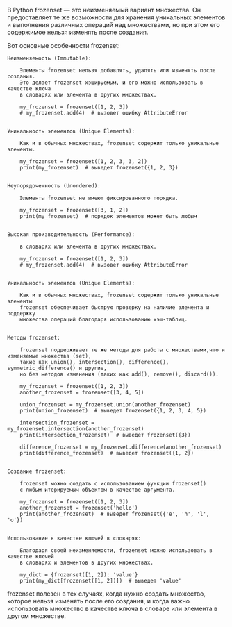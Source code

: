 

В Python frozenset — это неизменяемый вариант множества. Он предоставляет те же возможности
для хранения уникальных элементов и выполнения различных операций над множествами,
но при этом его содержимое нельзя изменять после создания.


Вот основные особенности frozenset:

    Неизменяемость (Immutable):

        Элементы frozenset нельзя добавлять, удалять или изменять после создания.
        Это делает frozenset хэшируемым, и его можно использовать в качестве ключа
        в словарях или элемента в других множествах.

        my_frozenset = frozenset([1, 2, 3])
        # my_frozenset.add(4)  # вызовет ошибку AttributeError


    Уникальность элементов (Unique Elements):

        Как и в обычных множествах, frozenset содержит только уникальные элементы.

        my_frozenset = frozenset([1, 2, 3, 3, 2])
        print(my_frozenset)  # выведет frozenset({1, 2, 3})


    Неупорядоченность (Unordered):

        Элементы frozenset не имеют фиксированного порядка.

        my_frozenset = frozenset([3, 1, 2])
        print(my_frozenset)  # порядок элементов может быть любым


    Высокая производительность (Performance):

        в словарях или элемента в других множествах.

        my_frozenset = frozenset([1, 2, 3])
        # my_frozenset.add(4)  # вызовет ошибку AttributeError


    Уникальность элементов (Unique Elements):

        Как и в обычных множествах, frozenset содержит только уникальные элементы
        frozenset обеспечивает быструю проверку на наличие элемента и поддержку
        множества операций благодаря использованию хэш-таблиц.


    Методы frozenset:

        frozenset поддерживает те же методы для работы с множествами,что и изменяемые множества (set),
        такие как union(), intersection(), difference(), symmetric_difference() и другие,
        но без методов изменения (таких как add(), remove(), discard()).

        my_frozenset = frozenset([1, 2, 3])
        another_frozenset = frozenset([3, 4, 5])

        union_frozenset = my_frozenset.union(another_frozenset)
        print(union_frozenset)  # выведет frozenset({1, 2, 3, 4, 5})

        intersection_frozenset = my_frozenset.intersection(another_frozenset)
        print(intersection_frozenset)  # выведет frozenset({3})

        difference_frozenset = my_frozenset.difference(another_frozenset)
        print(difference_frozenset)  # выведет frozenset({1, 2})


    Создание frozenset:

        frozenset можно создать с использованием функции frozenset()
        с любым итерируемым объектом в качестве аргумента.

        my_frozenset = frozenset([1, 2, 3])
        another_frozenset = frozenset('hello')
        print(another_frozenset)  # выведет frozenset({'e', 'h', 'l', 'o'})


    Использование в качестве ключей в словарях:

        Благодаря своей неизменяемости, frozenset можно использовать в качестве ключей
        в словарях и элементов в других множествах.

        my_dict = {frozenset([1, 2]): 'value'}
        print(my_dict[frozenset([1, 2])])  # выведет 'value'


frozenset полезен в тех случаях, когда нужно создать множество, которое
нельзя изменять после его создания, и когда важно использовать множество
в качестве ключа в словаре или элемента в другом множестве.
